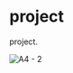 # project

project.

![A4 - 2](https://user-images.githubusercontent.com/49452234/194337279-ecaea975-3506-4413-b381-9807821ef965.jpg)
